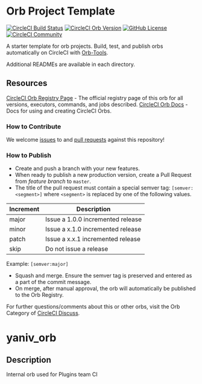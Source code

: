# Orb Project Template

[![CircleCI Build Status](https://circleci.com/gh/cloudify-cosmo/yaniv_orb.svg?style=shield "CircleCI Build Status")](https://circleci.com/gh/cloudify-cosmo/yaniv_orb) [![CircleCI Orb Version](https://badges.circleci.com/orbs/cloudify/yaniv_orb.svg)](https://circleci.com/orbs/registry/orb/cloudify/yaniv_orb) [![GitHub License](https://img.shields.io/badge/license-MIT-lightgrey.svg)](https://raw.githubusercontent.com/cloudify-cosmo/yaniv_orb/master/LICENSE) [![CircleCI Community](https://img.shields.io/badge/community-CircleCI%20Discuss-343434.svg)](https://discuss.circleci.com/c/ecosystem/orbs)



A starter template for orb projects. Build, test, and publish orbs automatically on CircleCI with [Orb-Tools](https://circleci.com/orbs/registry/orb/circleci/orb-tools).

Additional READMEs are available in each directory.



## Resources

[CircleCI Orb Registry Page](https://circleci.com/orbs/registry/orb/cloudify/yaniv_orb) - The official registry page of this orb for all versions, executors, commands, and jobs described.
[CircleCI Orb Docs](https://circleci.com/docs/2.0/orb-intro/#section=configuration) - Docs for using and creating CircleCI Orbs.

### How to Contribute

We welcome [issues](https://github.com/cloudify-cosmo/yaniv_orb/issues) to and [pull requests](https://github.com/cloudify-cosmo/yaniv_orb/pulls) against this repository!

### How to Publish
* Create and push a branch with your new features.
* When ready to publish a new production version, create a Pull Request from _feature branch_ to `master`.
* The title of the pull request must contain a special semver tag: `[semver:<segment>]` where `<segment>` is replaced by one of the following values.

| Increment | Description|
| ----------| -----------|
| major     | Issue a 1.0.0 incremented release|
| minor     | Issue a x.1.0 incremented release|
| patch     | Issue a x.x.1 incremented release|
| skip      | Do not issue a release|

Example: `[semver:major]`

* Squash and merge. Ensure the semver tag is preserved and entered as a part of the commit message.
* On merge, after manual approval, the orb will automatically be published to the Orb Registry.


For further questions/comments about this or other orbs, visit the Orb Category of [CircleCI Discuss](https://discuss.circleci.com/c/orbs).

# yaniv_orb

## Description

Internal orb used for Plugins team CI
